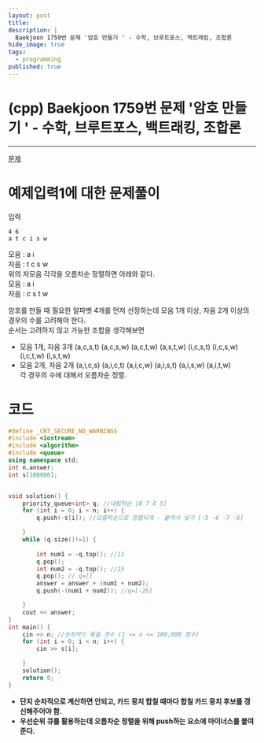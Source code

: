 ```yaml
---
layout: post
title: 
description: |
  Baekjoon 1759번 문제 '암호 만들기 ' - 수학, 브루트포스, 백트래킹, 조합론
hide_image: true
tags:
  - programming
published: true
---
```


# (cpp) Baekjoon 1759번 문제 '암호 만들기 ' - 수학, 브루트포스, 백트래킹, 조합론
* * *
[문제](https://www.acmicpc.net/problem/1759)   
   
# 예제입력1에 대한 문제풀이
입력
```
4 6
a t c i s w
```
모음 : a i   
자음 : t c s w   
위의 자모음 각각을 오름차순 정렬하면 아래와 같다.   
모음 : a i   
자음 : c s t w   
   
암호를 만들 때 필요한 알파벳 4개를 먼저 선정하는데 모음 1개 이상, 자음 2개 이상의 경우의 수를 고려해야 한다.   
순서는 고려하지 않고 가능한 조합을 생각해보면
* 모음 1개, 자음 3개 (a,c,s,t) (a,c,s,w) (a,c,t,w) (a,s,t,w) (i,c,s,t) (i,c,s,w) (i,c,t,w) (i,s,t,w) 
* 모음 2개, 자음 2개 (a,i,c,s) (a,i,c,t) (a,i,c,w) (a,i,s,t) (a,i,s,w) (a,i,t,w)   
각 경우의 수에 대해서 오름차순 정렬.   
# 코드
```cpp
#define _CRT_SECURE_NO_WARNINGS
#include <iostream>
#include <algorithm>
#include <queue>
using namespace std;
int n,answer;
int s[100000];


void solution() {
	priority_queue<int> q; //내림차순 [8 7 6 5]
	for (int i = 0; i < n; i++) {
		q.push(-s[i]); //오름차순으로 정렬되게 - 붙여서 넣기 [-5 -6 -7 -8]

	}
	while (q.size()!=1) {
	
		int num1 = -q.top(); //11
		q.pop();
		int num2 = -q.top(); //15
 		q.pop(); // q=[]
		answer = answer + (num1 + num2);
		q.push(-(num1 + num2)); //q=[-26]

	}
	cout << answer;
}
int main() {
	cin >> n; //숫자카드 묶음 갯수 (1 <= n <= 100,000 정수) 
	for (int i = 0; i < n; i++) {
		cin >> s[i];

	}
	solution();
	return 0;
}
```
* **단지 순차적으로 계산하면 안되고, 카드 뭉치 합칠 때마다 합칠 카드 뭉치 후보를 갱신해주어야 함.**
* **우선순위 큐를 활용하는데 오름차순 정렬을 위해 push하는 요소에 마이너스를 붙여준다.**
